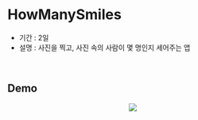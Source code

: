 # HowManySmiles

- 기간 : 2일
- 설명 : 사진을 찍고, 사진 속의 사람이 몇 명인지 세어주는 앱

<br>

## Demo

<div align="center">

<img src="./Demo.gif">

</div>

<br>
